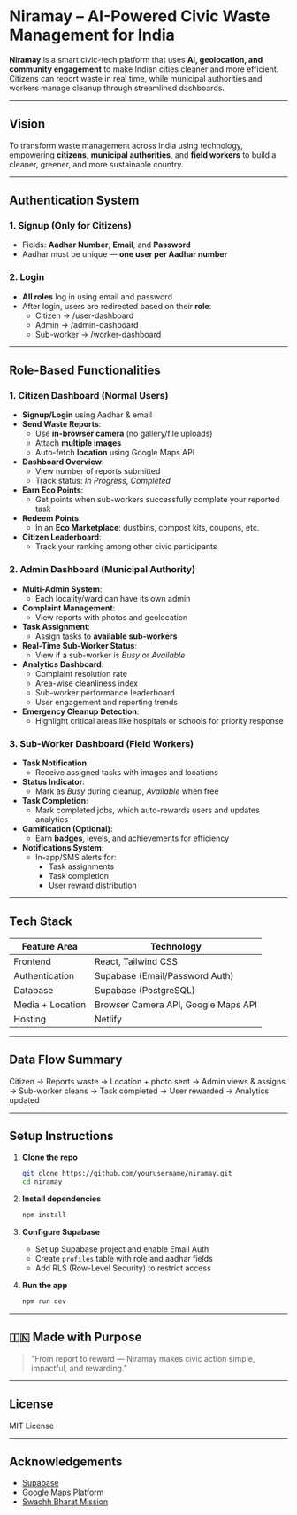 # Niramay – AI-Powered Civic Waste Management for India

**Niramay** is a smart civic-tech platform that uses **AI, geolocation, and community engagement** to make Indian cities cleaner and more efficient. Citizens can report waste in real time, while municipal authorities and workers manage cleanup through streamlined dashboards.

---

## Vision

To transform waste management across India using technology, empowering **citizens**, **municipal authorities**, and **field workers** to build a cleaner, greener, and more sustainable country.

---

## Authentication System

### 1. Signup (Only for Citizens)
- Fields: **Aadhar Number**, **Email**, and **Password**
- Aadhar must be unique — **one user per Aadhar number**

### 2. Login
- **All roles** log in using email and password
- After login, users are redirected based on their **role**:
  - Citizen → /user-dashboard
  - Admin → /admin-dashboard
  - Sub-worker → /worker-dashboard

---

## Role-Based Functionalities

### 1. Citizen Dashboard (Normal Users)
- **Signup/Login** using Aadhar & email
- **Send Waste Reports**:
  - Use **in-browser camera** (no gallery/file uploads)
  - Attach **multiple images**
  - Auto-fetch **location** using Google Maps API
- **Dashboard Overview**:
  - View number of reports submitted
  - Track status: *In Progress*, *Completed*
- **Earn Eco Points**:
  - Get points when sub-workers successfully complete your reported task
- **Redeem Points**:
  - In an **Eco Marketplace**: dustbins, compost kits, coupons, etc.
- **Citizen Leaderboard**:
  - Track your ranking among other civic participants

### 2. Admin Dashboard (Municipal Authority)
- **Multi-Admin System**:
  - Each locality/ward can have its own admin
- **Complaint Management**:
  - View reports with photos and geolocation
- **Task Assignment**:
  - Assign tasks to **available sub-workers**
- **Real-Time Sub-Worker Status**:
  - View if a sub-worker is *Busy* or *Available*
- **Analytics Dashboard**:
  - Complaint resolution rate
  - Area-wise cleanliness index
  - Sub-worker performance leaderboard
  - User engagement and reporting trends
- **Emergency Cleanup Detection**:
  - Highlight critical areas like hospitals or schools for priority response

### 3. Sub-Worker Dashboard (Field Workers)
- **Task Notification**:
  - Receive assigned tasks with images and locations
- **Status Indicator**:
  - Mark as *Busy* during cleanup, *Available* when free
- **Task Completion**:
  - Mark completed jobs, which auto-rewards users and updates analytics
- **Gamification (Optional)**:
  - Earn **badges**, levels, and achievements for efficiency
- **Notifications System**:
  - In-app/SMS alerts for:
    - Task assignments
    - Task completion
    - User reward distribution

---

## Tech Stack

| Feature Area       | Technology                              |
|--------------------|-----------------------------------------|
| Frontend           | React, Tailwind CSS                     |
| Authentication     | Supabase (Email/Password Auth)          |
| Database           | Supabase (PostgreSQL)                   |
| Media + Location   | Browser Camera API, Google Maps API     |
| Hosting            | Netlify                                 |

---

## Data Flow Summary

Citizen → Reports waste → Location + photo sent → Admin views & assigns → Sub-worker cleans → Task completed → User rewarded → Analytics updated

---

## Setup Instructions

1. **Clone the repo**
   ```bash
   git clone https://github.com/yourusername/niramay.git
   cd niramay
   ```

2. **Install dependencies**
   ```bash
   npm install
   ```

3. **Configure Supabase**
   - Set up Supabase project and enable Email Auth
   - Create `profiles` table with role and aadhar fields
   - Add RLS (Row-Level Security) to restrict access

4. **Run the app**
   ```bash
   npm run dev
   ```

---

## 🇮🇳 Made with Purpose

> "From report to reward — Niramay makes civic action simple, impactful, and rewarding."

---

## License

MIT License

---

## Acknowledgements

- [Supabase](https://supabase.com/)
- [Google Maps Platform](https://developers.google.com/maps)
- [Swachh Bharat Mission](https://swachhbharatmission.gov.in)
